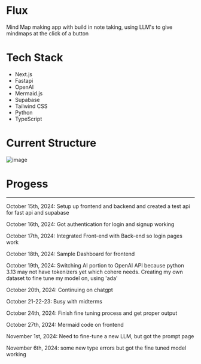 # Flux
Mind Map making app with build in note taking, using LLM's to give mindmaps at the click of a button

# Tech Stack
- Next.js
- Fastapi
- OpenAI
- Mermaid.js
- Supabase
- Tailwind CSS
- Python
- TypeScript

# Current Structure

![image](https://github.com/user-attachments/assets/b21dbe0f-c44a-402c-bb2a-2923915d124d)


# Progess
---
October 15th, 2024: Setup up frontend and backend and created a test api for fast api and supabase

October 16th, 2024: Got authentication for login and signup working

October 17th, 2024: Integrated Front-end with Back-end so login pages work

October 18th, 2024: Sample Dashboard for frontend

October 19th, 2024: Switching AI portion to OpenAI API because python 3.13 may not have tokenizers yet which cohere needs. Creating my own dataset to fine tune my model on, using 'ada'

October 20th, 2024: Continuing on chatgpt

October 21-22-23: Busy with midterms

October 24th, 2024: Finish fine tuning process and get proper output

October 27th, 2024: Mermaid code on frontend

November 1st, 2024: Need to fine-tune a new LLM, but got the prompt page

November 6th, 2024: some new type errors but got the fine tuned model working

